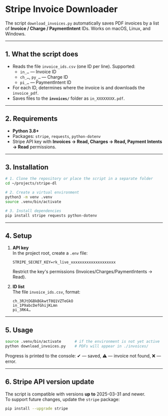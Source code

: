 # Stripe Invoice Downloader

The script `download_invoices.py` automatically saves PDF invoices by a list of **Invoice / Charge / PaymentIntent** IDs. Works on macOS, Linux, and Windows.

---

## 1. What the script does

* Reads the file `invoice_ids.csv` (one ID per line). Supported:
  * `in_…` — Invoice ID
  * `ch_…`, `py_…` — Charge ID
  * `pi_…` — PaymentIntent ID
* For each ID, determines where the invoice is and downloads the `invoice_pdf`.
* Saves files to the **`invoices/`** folder as `in_XXXXXXXX.pdf`.

---

## 2. Requirements

* **Python 3.8+**
* Packages: `stripe`, `requests`, `python-dotenv`
* Stripe API key with **Invoices → Read, Charges → Read, Payment Intents → Read** permissions.

---

## 3. Installation

```bash
# 1. Clone the repository or place the script in a separate folder
cd ~/projects/stripe-dl

# 2. Create a virtual environment
python3 -m venv .venv
source .venv/bin/activate

# 3. Install dependencies
pip install stripe requests python-dotenv
```

---

## 4. Setup

1. **API key**  
   In the project root, create a `.env` file:

   ```env
   STRIPE_SECRET_KEY=rk_live_xxxxxxxxxxxxxxxxxxxx
   ```

   Restrict the key's permissions (Invoices/Charges/PaymentIntents → Read).

2. **ID list**  
   The file `invoice_ids.csv`, format:

   ```
   ch_3RJtDGBkBGkwtT0Q1VZTeGkO
   in_1P9abcDefGhijKLmn
   pi_3RK4…
   ```

---

## 5. Usage

```bash
source .venv/bin/activate      # if the environment is not yet active
python download_invoices.py    # PDFs will appear in ./invoices/
```

Progress is printed to the console: ✔ — saved, ⚠️ — invoice not found, ❌ — error.

---


## 6. Stripe API version update

The script is compatible with versions **up to** 2025-03-31 and newer.  
To support future changes, update the `stripe` package:

```bash
pip install --upgrade stripe
```


